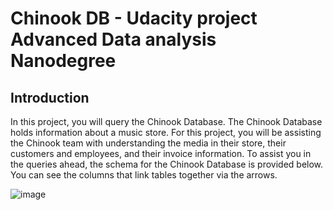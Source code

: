 # Chinook DB - Udacity project Advanced Data analysis Nanodegree

## Introduction 

In this project, you will query the Chinook Database. The Chinook Database holds information about a music store. For this project, you will be assisting the Chinook team with understanding the media in their store, their customers and employees, and their invoice information. To assist you in the queries ahead, the schema for the Chinook Database is provided below. You can see the columns that link tables together via the arrows.

![image](https://user-images.githubusercontent.com/87079776/177003671-dc4e1038-bd86-4729-ac7e-2da817b1a5a5.png)
